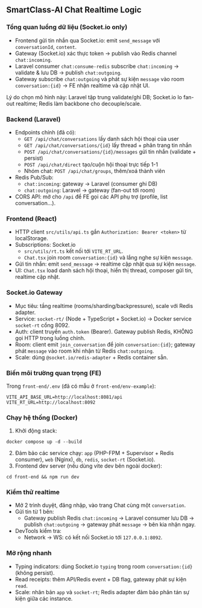 ## SmartClass-AI Chat Realtime Logic

### Tổng quan luồng dữ liệu (Socket.io only)
- Frontend gửi tin nhắn qua Socket.io: emit `send_message` với `conversationId`, `content`.
- Gateway (Socket.io) xác thực token → publish vào Redis channel `chat:incoming`.
- Laravel consumer `chat:consume-redis` subscribe `chat:incoming` → validate & lưu DB → publish `chat:outgoing`.
- Gateway subscribe `chat:outgoing` và phát sự kiện `message` vào room `conversation:{id}` → FE nhận realtime và cập nhật UI.

Lý do chọn mô hình này: Laravel tập trung validate/ghi DB; Socket.io lo fan-out realtime; Redis làm backbone cho decouple/scale.

### Backend (Laravel)
- Endpoints chính (đã có):
  - `GET /api/chat/conversations` lấy danh sách hội thoại của user
  - `GET /api/chat/conversations/{id}` lấy thread + phân trang tin nhắn
  - `POST /api/chat/conversations/{id}/messages` gửi tin nhắn (validate + persist)
  - `POST /api/chat/direct` tạo/cuộn hội thoại trực tiếp 1-1
  - Nhóm chat: `POST /api/chat/groups`, thêm/xoá thành viên
- Redis Pub/Sub:
  - `chat:incoming`: gateway → Laravel (consumer ghi DB)
  - `chat:outgoing`: Laravel → gateway (fan-out tới room)
- CORS API: mở cho `/api` để FE gọi các API phụ trợ (profile, list conversation...).

### Frontend (React)
- HTTP client `src/utils/api.ts` gắn `Authorization: Bearer <token>` từ localStorage.
- Subscriptions: Socket.io
  - `src/utils/rt.ts` kết nối tới `VITE_RT_URL`.
  - `Chat.tsx` join room `conversation:{id}` và lắng nghe sự kiện `message`.
- Gửi tin nhắn: emit `send_message` → realtime cập nhật qua sự kiện `message`.
- UI: `Chat.tsx` load danh sách hội thoại, hiển thị thread, composer gửi tin, realtime cập nhật.

### Socket.io Gateway
- Mục tiêu: tầng realtime (rooms/sharding/backpressure), scale với Redis adapter.
- Service: `socket-rt/` (Node + TypeScript + Socket.io) → Docker service `socket-rt` cổng 8092.
- Auth: client truyền `auth.token` (Bearer). Gateway publish Redis, KHÔNG gọi HTTP trong luồng chính.
- Room: client emit `join_conversation` để join `conversation:{id}`; gateway phát `message` vào room khi nhận từ Redis `chat:outgoing`.
- Scale: dùng `@socket.io/redis-adapter` + Redis container sẵn.

### Biến môi trường quan trọng (FE)
Trong `front-end/.env` (đã có mẫu ở `front-end/env-example`):
```
VITE_API_BASE_URL=http://localhost:8081/api
VITE_RT_URL=http://localhost:8092
```

### Chạy hệ thống (Docker)
1) Khởi động stack:
```
docker compose up -d --build
```
2) Đảm bảo các service chạy: `app` (PHP-FPM + Supervisor + Redis consumer), `web` (Nginx), `db`, `redis`, `socket-rt` (Socket.io).
3) Frontend dev server (nếu dùng vite dev bên ngoài docker):
```
cd front-end && npm run dev
```

### Kiểm thử realtime
- Mở 2 trình duyệt, đăng nhập, vào trang Chat cùng một `conversation`.
- Gửi tin từ 1 bên:
  - Gateway publish Redis `chat:incoming` → Laravel consumer lưu DB → publish `chat:outgoing` → gateway phát `message` → bên kia nhận ngay.
- DevTools kiểm tra:
  - Network → WS: có kết nối Socket.io tới `127.0.0.1:8092`.

### Mở rộng nhanh
- Typing indicators: dùng Socket.io `typing` trong room `conversation:{id}` (không persist).
- Read receipts: thêm API/Redis event + DB flag, gateway phát sự kiện `read`.
- Scale: nhân bản `app` và `socket-rt`; Redis adapter đảm bảo phân tán sự kiện giữa các instance.


